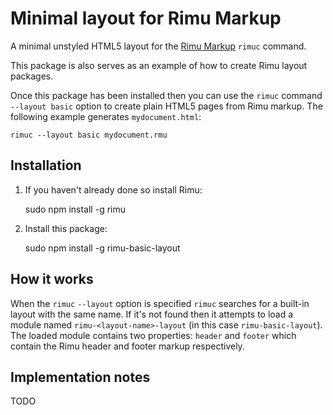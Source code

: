 # Minimal layout for Rimu Markup

A minimal unstyled HTML5 layout for the [Rimu Markup](http://rimumarkup.org) `rimuc`
command.

This package is also serves as an example of how to create Rimu layout
packages.

Once this package has been installed then you can use the `rimuc` command
`--layout basic` option to create plain HTML5 pages from Rimu markup.
The following example generates `mydocument.html`:

    rimuc --layout basic mydocument.rmu


## Installation
1. If you haven't already done so install Rimu:

    sudo npm install -g rimu

2. Install this package:

    sudo npm install -g rimu-basic-layout
    

## How it works
When the `rimuc` `--layout` option is specified `rimuc` searches for
a built-in layout with the same name. If it's not found then it
attempts to load a module named `rimu-<layout-name>-layout` (in this
case `rimu-basic-layout`). The loaded module contains two properties:
`header` and `footer` which contain the Rimu header and footer markup
respectively.


## Implementation notes
TODO
